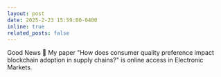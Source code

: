 ```yaml
---
layout: post
date: 2025-2-23 15:59:00-0400
inline: true
related_posts: false
---
```


Good News :tada: My paper "How does consumer quality preference impact blockchain adoption in supply chains?" is online access in Electronic Markets.



